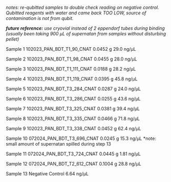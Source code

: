 *notes: re-qubitted samples to double check reading on negative control. Qubitted reagents with water and came back TOO LOW, source of contamination is not from qubit.* 

***future reference:** use cryovial instead of 2 eppendorf tubes during binding (usually been taking 900 μL of supernatan from samples without disturbing pellet)*

Sample 1 
102023_PAN_BDT_T1_90_CNAT
0.0452 g
29.0 ng/μL

Sample 2
102023_PAN_BDT_T1_98_CNAT
0.0455 g
28.0 ng/μL

Sample 3
102023_PAN_BDT_T1_111_CNAT 
0.0188 g
28.2 ng/μL

Sample 4
102023_PAN_BDT_T1_119_CNAT 
0.0395 g
45.8 ng/μL

Sample 5 
102023_PAN_BDT_T3_284_CNAT
0.0287 g
24.0 ng/μL

Sample 6
102023_PAN_BDT_T3_286_CNAT
0.0255 g
43.6 ng/μL

Sample 7 
102023_PAN_BDT_T3_325_CNAT
0.0381 g
39.4 ng/μL

Sample 8 
102023_PAN_BDT_T3_335_CNAT
0.0466 g
71.8 ng/μL

Sample 9 
102023_PAN_BDT_T3_338_CNAT
0.0452 g
62.4 ng/μL

Sample 10 
072024_PAN_BDT_T3_696_CNAT
0.0245 g
15.3 ng/μL
*note: small amount of supernatan spilled during step 13

Sample 11
072024_PAN_BDT_T3_724_CNAT
0.0445 g
1.81 ng/μL

Sample 12
072024_PAN_BDT_T2_612_CNAT
0.1004 g
28.8 ng/μL

Sample 13
Negative Control
6.64 ng/μL
